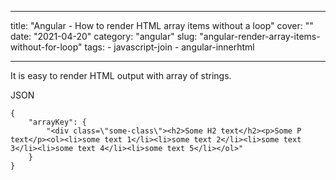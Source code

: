 

---
title: "Angular - How to render HTML array items without a loop"
cover: ""
date: "2021-04-20"
category: "angular"
slug: "angular-render-array-items-without-for-loop"
tags:
    - javascript-join
    - angular-innerhtml

---

It is easy to render HTML output with array of strings.

JSON
```
{
	"arrayKey": {
		"<div class=\"some-class\"><h2>Some H2 text</h2><p>Some P text</p><ol><li>some text 1</li><li>some text 2</li><li>some text 3</li><li>some text 4</li><li>some text 5</li></ol>"
	}
}
```


<!--stackedit_data:
eyJoaXN0b3J5IjpbLTEyMjQ3MjMwMjBdfQ==
-->